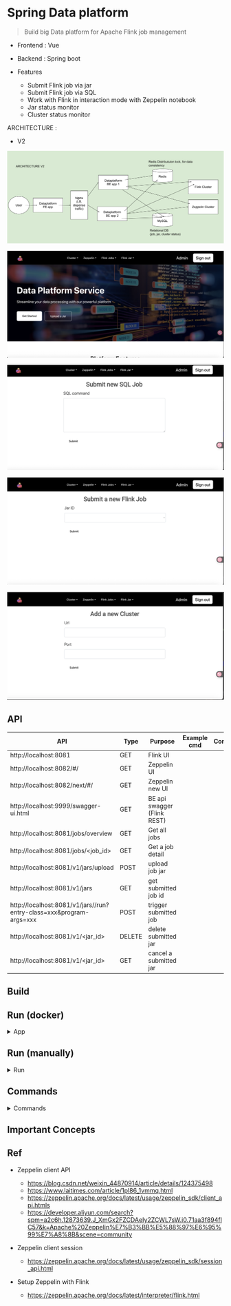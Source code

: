 # Spring Data platform
> Build big Data platform for Apache Flink job management


- Frontend : Vue
- Backend : Spring boot

- Features
  - Submit Flink job via jar
  - Submit Flink job via SQL
  - Work with Flink in interaction mode with Zeppelin notebook
  - Jar status monitor
  - Cluster status monitor


ARCHITECTURE :

- V2
<p align="center"><img src ="./doc/pic/SpringDataPlatform V2.svg"></p>

<p align="center"><img src ="./doc/pic/dataplatform_v2_1.png"></p>

<p align="center"><img src ="./doc/pic/dataplatform_v2_2.png"></p>

<p align="center"><img src ="./doc/pic/dataplatform_v2_3.png"></p>

<p align="center"><img src ="./doc/pic/dataplatform_v2_4.png"></p>

## API

| API | Type | Purpose | Example cmd | Comment|
| ----- | -------- | ---- | ----- | ---- |
| http://localhost:8081 | GET| Flink UI  | |
| http://localhost:8082/#/ | GET| Zeppelin UI  | |
| http://localhost:8082/next/#/| GET| Zeppelin new UI  | |
| http://localhost:9999/swagger-ui.html | GET| BE api swagger (Flink REST) | |
| http://localhost:8081/jobs/overview | GET| Get all jobs  | |
| http://localhost:8081/jobs/<job_id> | GET| Get a job detail | |
| http://localhost:8081/v1/jars/upload | POST | upload job jar| |
| http://localhost:8081/v1/jars | GET | get submitted job id |
| http://localhost:8081/v1/jars/<id>/run?entry-class=xxx&program-args=xxx| POST | trigger submitted job |
| http://localhost:8081/v1/<jar_id> | DELETE | delete submitted jar |
| http://localhost:8081/v1/<jar_id> | GET | cancel a submitted jar |



## Build

## Run (docker)

<details>
<summary>App</summary>

```bash
docker-compose up

# rebuild (use updated java code) and run
docker-compose up --build

# restart
docker-compose restart

#--------------------------
# Macbook m1
#--------------------------

# run 
docker-compose -f docker-compose-m1.yml up

# rebuild (use updated java code) and run
docker-compose -f docker-compose-m1.yml up --build

# restart
docker-compose -f docker-compose-m1.yml restart
```

</details>

## Run (manually)

<details>
<summary>Run</summary>

```bash
#---------------------------
# Run app (backend)
#---------------------------

cd SpringDataPlatform/backend/DataPlatform

# build
mvn package

# run
java -jar <built_jar>

#---------------------------
# Run app (frontend)
#---------------------------

cd SpringDataPlatform/frontend/data-platform-ui

# run
npm run serve
```

</details>

## Commands

<details>
<summary>Commands</summary>

```bash

#---------------------------
# Spark Ref cmd
#---------------------------

# launch spark local master
cd /Users/yennanliu/spark-3.3.4-bin-hadoop3/sbin
bash start-master.sh
#bash start-all.sh
bash start-slave.sh

# stop spark local master
bash stop-master.sh
# bash stop-all.sh
bash stop-slave.sh


# UI : http://localhost:8080/


# run example job
cd /Users/yennanliu/spark-3.3.4-bin-hadoop3

bash bin/spark-submit \
  --class org.apache.spark.examples.SparkPi \
  --master spark://yennanliudeMacBook-Air.local:7077 \
  --deploy-mode cluster \
  --supervise \
  --executor-memory 20G \
  --total-executor-cores 100 \
  examples/jars/spark-examples_2.12-3.3.4.jar \
  1000
```


```bash

#---------------------------
# Flink Ref cmd
#---------------------------


# download flink
# https://nightlies.apache.org/flink/flink-docs-release-1.17/zh/docs/try-flink/local_installation/

cd flink-1.17.2


# start cluster
bash bin/start-cluster.sh

# Flink UI : http://localhost:8081/

# submit example job
bash bin/flink run examples/streaming/WordCount.jar

bash bin/flink run examples/streaming/TopSpeedWindowing.jar

# stop cluster
bash bin/stop-cluster.sh
```

```bash

#---------------------------
# Flink op cmd
#---------------------------

# curl upload a jar
# curl -X POST -H "Expect:" -F "@jarfile=/Users/yennanliu/flink-1.17.2/examples/streaming/StateMachineExample.jar" http://localhost:8081/jars/upload

# https://juejin.cn/s/flink%20rest%20api%20upload%20jar


#---------------------------------
# Flink REST API
#---------------------------------

# https://nightlies.apache.org/flink/flink-docs-release-1.18/zh/docs/ops/rest_api/
# https://nightlies.apache.org/flink/flink-docs-release-1.18/generated/rest_v1_dispatcher.yml

#---------------------------------
# Flink upload jar via API call
#---------------------------------

# How to upload multiple files at once using Curl?
# https://reqbin.com/req/c-dot4w5a2/curl-post-file
# curl [URL] -F file1=@filename1 -F file2=@filename2 -F file3=@filename3

curl -X POST -H "Expect:" -F "jarfile=@streaming/StateMachineExample.jar" http://localhost:8081/jars/upload

curl -X POST -H "Expect:" -F "jarfile=@table/StreamSQLExample.jar" http://localhost:8081/jars/upload

curl -X POST -F "jarfile=@table/StreamSQLExample.jar" http://localhost:8081/jars/upload


#---------------------------------
# Flink submit jar via API call
#---------------------------------

# submit job
# https://stackoverflow.com/questions/54348050/flink-rest-api-error-request-did-not-match-expected-format-jarrunrequestbody
curl -X POST -H 'Content-Type: application/json' --data '
{
  "programArgsList" : [
    "--input-job-name",
    "StreamSQLExample"
  ],
"parallelism": 30
}
' http://localhost:8081/jars/927a9fac-c7bf-48cd-b1b8-b4e536449eb0_StreamSQLExample.jar/run


curl -X POST -H 'Content-Type: application/json' http://localhost:8081/jars/927a9fac-c7bf-48cd-b1b8-b4e536449eb0_StreamSQLExample.jar/run


#---------------------------------
# Flink op via Swagger (FlinkRestService)
#---------------------------------

# upload jar param (POST)
{
  "jarFile": "/Users/yennanliu/flink-1.17.2/examples/table/StreamSQLExample.jar"
}

{
  "jarFile": "/Users/yennanliu/flink-1.17.2/examples/streaming/TopSpeedWindowing.jar"
}


# Submit flink job with jar id
{
  "allowNonRestoredState": true,
  "entryClass": "string",
  "jarId": "6219018d-42ed-4d68-bff7-bfc60b7d20c3_StreamSQLExample.jar",
  "parallelism": 1,
  "programArgs": "string",
  "savePointPath": "string"
}

{
  "allowNonRestoredState": true,
  "entryClass": "string",
  "jarId": "bead32dc-a0cd-49e0-b525-0d927375c4c7_StreamSQLExample.jar",
  "parallelism": 1,
  "programArgs": "string",
  "savePointPath": "string"
}

# stop job
# /jobs/:jobid/stop.

curl http://localhost:8081/jobs/6e80fe182c310a484bf7e9d4f25ac18d/cancel

```

```bash
#---------------------------------
# Flink SQL gateway
#---------------------------------


# https://nightlies.apache.org/flink/flink-docs-master/zh/docs/dev/table/sql-gateway/overview/

# start SQL gateway
bash bin/sql-gateway.sh start -Dsql-gateway.endpoint.rest.address=localhost

# stop SQL gateway
bash bin/sql-gateway.sh stop

#bash bin/sql-gateway.sh

curl http://localhost:8083/v1/info

curl --request POST http://localhost:8083/v1/sessions

# ➜  flink-1.17.2 curl --request POST http://localhost:8083/v1/sessions
# {"sessionHandle":"01def222-f1bd-427b-be19-56bc21a5728f"}%

sessionHandle="25c1a1b1-2c2e-4c70-be27-a60c152881d6"

url="http://localhost:8083/v1/sessions/${sessionHandle}/statements/"

curl --request POST $url --data '{"statement": "SELECT 1, 2, 3"}'

# curl --request POST $url --data '{"statement": "SELECT 1"}'
# {"operationHandle":"d256d8b1-f93e-4ee3-bb75-447be071cb5d"}%

operationHandle="d2ea0f50-54fe-4c22-b529-91b389c44304"

result_url="http://localhost:8083/v1/sessions/${sessionHandle}/operations/${operationHandle}/result/0"

curl --request GET $result_url

# curl --request GET $result_url
# {"resultType":"PAYLOAD","isQueryResult":true,"jobID":"d9a289ba044b6f0d07284cbdc6f7e63c","resultKind":"SUCCESS_WITH_CONTENT","results":{"columns":[{"name":"EXPR$0","logicalType":{"type":"INTEGER","nullable":false},"comment":null}],"rowFormat":"JSON","data":[{"kind":"INSERT","fields":[1]}]},"nextResultUri":"/v1/sessions/25c1a1b1-2c2e-4c70-be27-a60c152881d6/operations/7fa9b9c1-0a19-46c5-ae97-776a3e944bac/result/1"}%
```

```bash
#---------------------------------
# Apache Zeeplin
#---------------------------------

# https://medium.com/luckspark/setting-up-spark-2-0-1-and-zeppelin-0-6-2-on-macos-sierra-b163db9848f3#:~:text=to%20stop%20the%20zeppelin%2C%20simply,%2Ddaemon.sh%20stop%20command.

# start Zeeplin server
bash bin/zeppelin-daemon.sh start

# stop Zeeplin server
bash bin/zeppelin-daemon.sh stop
```

```bash
#---------------------------------
# Apache Zeeplin (Docker)
#---------------------------------

# https://zeppelin.apache.org/docs/0.10.1/quickstart/install.html

# install dokcer image

# docker run -p 8080:8080 --rm -v /Users/yennanliu/docker_file \
# -v /Users/yennanliu/docker_file/flink -e FLINK_HOME=/Users/yennanliu/flink-1.17.2 -e ZEPPELIN_NOTEBOOK_DIR='/notebook' --name zeppelin apache/zeppelin:0.10.0

# map 8080 port (in docker) to 8082 (external)
# docker run  -p 8082:8080 --rm -v /Users/yennanliu/flink-1.17.2:/opt/flink -e FLINK_HOME=/opt/flink  --name zeppelin apache/zeppelin:0.10.0

# pass zeppelin conf to docker env
cd SpringPlayground/SpringDataPlatform/backend

docker run  -p 8082:8080 --rm -v /Users/yennanliu/flink-1.17.2:/opt/flink --rm -v $(pwd)/zeppelin:/opt/zeppelin/conf:ro -e FLINK_HOME=/opt  --name zeppelin apache/zeppelin:0.10.0


docker run -u $(id -u) -p 8082:8080 -p 8081:8081 --rm \
  -v /Users/yennanliu/flink-1.17.2:/opt/flink \
  -e FLINK_HOME=/opt/flink \
  --name zeppelin \
  apache/zeppelin:0.10.0

docker run -u $(id -u) -p 8082:8080 -p 8081:8081 --rm \
  -v /Users/yennanliu/flink-1.18.0:/opt/flink \
  -e FLINK_HOME=/opt/flink \
  --name zeppelin \
  apache/zeppelin:0.10.0


# V2
cd SpringPlayground/SpringDataPlatform/backend/DataPlatform/zeppelin-docker

docker-compose up

# restart
docker restart zeppelin
```

</details>


## Important Concepts

## Ref

- Zeppelin client API
  - https://blog.csdn.net/weixin_44870914/article/details/124375498
  - https://www.laitimes.com/article/1pl86_1vmmq.html
  - https://zeppelin.apache.org/docs/latest/usage/zeppelin_sdk/client_api.htmls
  - https://developer.aliyun.com/search?spm=a2c6h.12873639.J_XmGx2FZCDAeIy2ZCWL7sW.i0.71aa3f894flC57&k=Apache%20Zeppelin%E7%B3%BB%E5%88%97%E6%95%99%E7%A8%8B&scene=community

- Zeppelin client session
  - https://zeppelin.apache.org/docs/latest/usage/zeppelin_sdk/session_api.html


- Setup Zeppelin with Flink
  - https://zeppelin.apache.org/docs/latest/interpreter/flink.html
